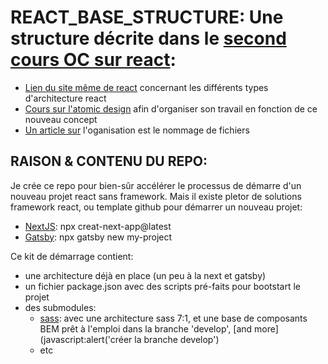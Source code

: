 # REACT_BASE_STRUCTURE: Une structure décrite dans le [second cours OC sur react](https://openclassrooms.com/fr/courses/7150606-creez-une-application-react-complete/7254405-architecturez-votre-projet): 
- [Lien du site même de react](https://fr.reactjs.org/docs/faq-structure.html) concernant les différents types d'architecture react
- [Cours sur l'atomic design](https://openclassrooms.com/fr/courses/5249021-initiez-vous-a-la-methode-atomic-design) afin d'organiser son travail en fonction de ce nouveau concept 
- [Un article sur](https://bradfrost.com/blog/post/this-or-that-component-names-index-js-or-component-js/) l'oganisation est le nommage de fichiers



## RAISON & CONTENU DU REPO:
Je crée ce repo pour bien-sûr accélérer le processus de démarre d'un nouveau projet react sans framework. Mais il existe pletor de solutions framework react, ou template github pour démarrer un nouveau projet: 
- [NextJS](https://nextjs.org/docs/api-reference/create-next-app): npx creat-next-app@latest
- [Gatsby](https://www.gatsbyjs.com/docs/glossary/npm/): npx gatsby new my-project

Ce kit de démarrage contient:
- une architecture déjà en place (un peu à la next et gatsby)
- un fichier package.json avec des scripts pré-faits pour bootstart le projet
- des submodules:
    - [sass](https://github.com/achicyr/SCSS___system7-1): avec une architecture sass 7:1, et une base de composants BEM prêt à l'emploi dans la branche 'develop', [and more](javascript:alert('créer la branche develop')
    - etc

